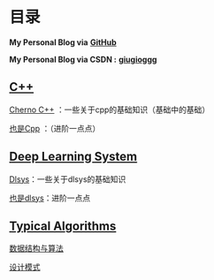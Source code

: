 # 目录

**My Personal Blog via** [**GitHub**](https://ccc-fire.github.io/)

**My Personal Blog via CSDN :** [**giugioggg**](https://blog.csdn.net/weixin_45484608)


## [C++](./01_cpp/README.md)

[Cherno C++](./01_cpp/Cherno_Cpp.md) ：一些关于cpp的基础知识（基础中的基础）

[也是Cpp](./01_cpp/Cpp.md) ：（进阶一点点）


## [Deep Learning System](./02_dlsys/README.md)

[Dlsys](./02_dlsys/dlsys.md)：一些关于dlsys的基础知识


[也是dlsys](./02_dlsys/hw4.md)：进阶一点点


## [Typical Algorithms](./03_programme/README.md)

<!-- [数据结构与算法](./Typical_Algorithms.md) -->
[数据结构与算法](./03_programme/Typical_Algorithms.md)

[设计模式](./03_programme/Design_Patterns.md)

<!-- ## [测试页面](./test/test1.md)
测试

## [测试doc2的内容](./doc2/latex.md)
测试

目录测试 -->